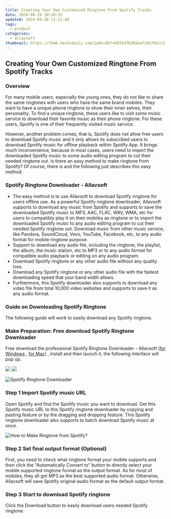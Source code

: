 ```yaml
---
title: Creating Your Own Customized Ringtone From Spotify Tracks
date: 2024-09-19 10:28:31
updated: 2024-09-20 11:11:44
tags:
  - product
categories:
  - allavsoft
thumbnail: https://thmb.techidaily.com/2a9cc8bf4d555df620abafcb570dcc2752e8e2040a84b647ff438519a4be3866.jpg
---
```


## Creating Your Own Customized Ringtone From Spotify Tracks

### Overview

For many mobile users, especially the young ones, they do not like to share the same ringtones with users who have the same brand mobiles. They want to have a unique phone ringtone to show their inner selves, their personality. To find a unique ringtone, these users like to visit some music service to download their favorite music as their phone ringtone. For these users, Spotify is one of their frequently visited music service.

However, another problem comes, that is, Spotify does not allow free users to download Spotify music and it only allows its subscribed users to download Spotify music for offline playback within Spotify App. It brings much inconvenience, because in most cases, users need to import the downloaded Spotify music to some audio editing program to cut their needed ringtone out. Is there an easy method to make ringtone from Spotify? Of course, there is and the following just describes this easy method.

### Spotify Ringtone Downloader - Allavsoft

* The easy method is to use Allavsoft to download Spotify ringtone for users offline use. As a powerful Spotify ringtone downloader, Allavsoft supports to download any music from Spotify and supports to save the downloaded Spotify music to MP3, AAC, FLAC, WAV, WMA, etc for users to compatibly play it on their mobiles as ringtone or to import the downloaded Spotify music to any audio editing program to cut their needed Spotify ringtone out. Download music from other music service, like Pandora, SoundCloud, Vevo, YouTube, Facebook, etc, to any audio format for mobile ringtone purpose.
* Support to download any audio file, including the ringtone, the playlist, the album, the music station, etc to MP3 or to any audio format for compatible audio playback or editing on any audio program.
* Download Spotify ringtone or any other audio file without any quality loss.
* Download any Spotify ringtone or any other audio file with the fastest downloading speed that your band width allows.
* Furthermore, this Spotify downloader also supports to download any video file from total 10,000 video websites and supports to save it as any audio format.

### Guide on Downloading Spotify Ringtone

The following guide will work to easily download any Spotify ringtone.

### Make Preparation: Free download Spotify Ringtone Downloader

Free download the professional Spotify Ringtone Downloader - Allavsoft ([for Windows](https://tools.techidaily.com/allavsoft/products/) , [for Mac](https://tools.techidaily.com/allavsoft/products/)) , install and then launch it, the following interface will pop up.

[![](https://www.allavsoft.com/how-to/../images/how-to/free-download-win.jpg)](https://tools.techidaily.com/allavsoft/products/) [![](https://www.allavsoft.com/how-to/../images/how-to/free-download-mac.jpg)](https://tools.techidaily.com/allavsoft/products/)

![Spotify Ringtone Downloader](https://www.allavsoft.com/how-to/../images/allavsoft/screen-shot-600.jpg)

### Step 1 Import Spotify music URL

Open Spotify and find the Spotify music you want to download. Get this Spotify music URL to this Spotify ringtone downloader by copying and pasting feature or by the dragging and dropping feature. This Spotify ringtone downloader also supports to batch download Spotify music at once.

![How to Make Ringtone from Spotify?](https://www.allavsoft.com/how-to/../images/how-to/download-rtmp-video/download-rtmp-video.jpg)

### Step 2 Set final output format (Optional)

First, you need to check what ringtone format your mobile supports and then click the "Automatically Convert to" button to directly select your mobile supported ringtone format as the output format. As for most of mobiles, they all got MP3 as the best supported audio format. Otherwise, Allavsoft will save Spotify original audio format as the default output format.

### Step 3 Start to download Spotify ringtone

Click the Download button to easily download users needed Spotify ringtone.

<ins class="adsbygoogle"
     style="display:block"
     data-ad-format="autorelaxed"
     data-ad-client="ca-pub-7571918770474297"
     data-ad-slot="1223367746"></ins>



<ins class="adsbygoogle"
     style="display:block"
     data-ad-client="ca-pub-7571918770474297"
     data-ad-slot="8358498916"
     data-ad-format="auto"
     data-full-width-responsive="true"></ins>
